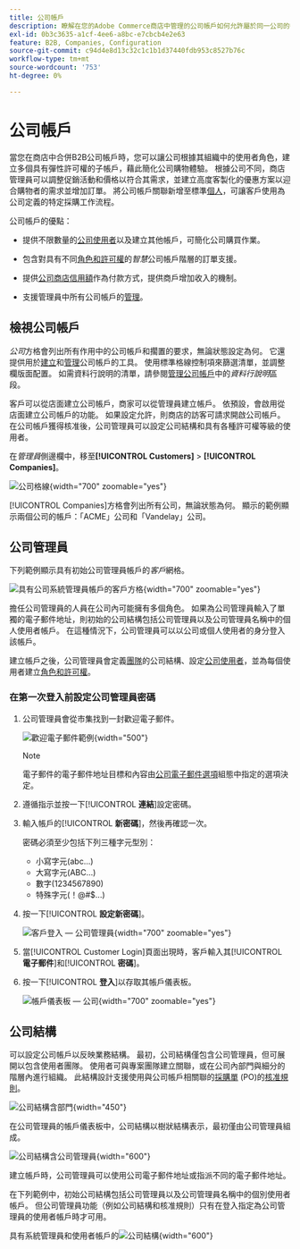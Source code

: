 ```yaml
---
title: 公司帳戶
description: 瞭解在您的Adobe Commerce商店中管理的公司帳戶如何允許屬於同一公司的多個買家加入單一公司帳戶。
exl-id: 0b3c3635-a1cf-4ee6-a8bc-e7cbcb4e2e63
feature: B2B, Companies, Configuration
source-git-commit: c94d4e8d13c32c1c1b1d37440fdb953c8527b76c
workflow-type: tm+mt
source-wordcount: '753'
ht-degree: 0%

---
```


# 公司帳戶

當您在商店中合併B2B公司帳戶時，您可以讓公司根據其組織中的使用者角色，建立多個具有彈性許可權的子帳戶，藉此簡化公司購物體驗。 根據公司不同，商店管理員可以調整促銷活動和價格以符合其需求，並建立高度客製化的優惠方案以迎合購物者的需求並增加訂單。 將公司帳戶關聯新增至標準[個人](../customers/account-create.md)，可讓客戶使用為公司定義的特定採購工作流程。

公司帳戶的優點：

- 提供不限數量的[公司使用者](account-company-users.md)以及建立其他帳戶，可簡化公司購買作業。

- 包含對具有不同[角色和許可權](account-company-roles-permissions.md)的&#x200B;_智慧_&#x200B;公司帳戶階層的訂單支援。

- 提供[公司商店信用額](credit-company.md)作為付款方式，提供商戶增加收入的機制。

- 支援管理員中所有公司帳戶的[管理](account-company-manage.md)。

## 檢視公司帳戶

_公司_&#x200B;方格會列出所有作用中的公司帳戶和擱置的要求，無論狀態設定為何。 它還提供用於[建立](account-company-create.md)和[管理](account-company-manage.md)公司帳戶的工具。 使用標準格線控制項來篩選清單，並調整欄版面配置。 如需資料行說明的清單，請參閱[管理公司帳戶](account-company-manage.md)中的&#x200B;_資料行說明_&#x200B;區段。

客戶可以從店面建立公司帳戶，商家可以從管理員建立帳戶。 依預設，會啟用從店面建立公司帳戶的功能。 如果設定允許，則商店的訪客可請求開啟公司帳戶。 在公司帳戶獲得核准後，公司管理員可以設定公司結構和具有各種許可權等級的使用者。

在&#x200B;_管理員_&#x200B;側邊欄中，移至&#x200B;**[!UICONTROL Customers]** > **[!UICONTROL Companies]**。

![公司格線](./assets/companies-grid.png){width="700" zoomable="yes"}

[!UICONTROL Companies]方格會列出所有公司，無論狀態為何。 顯示的範例顯示兩個公司的帳戶：「ACME」公司和「Vandelay」公司。

## 公司管理員

下列範例顯示具有初始公司管理員帳戶的&#x200B;_客戶_&#x200B;網格。

![具有公司系統管理員帳戶的客戶方格](./assets/company-admin-user-account.png){width="700" zoomable="yes"}

擔任公司管理員的人員在公司內可能擁有多個角色。 如果為公司管理員輸入了單獨的電子郵件地址，則初始的公司結構包括公司管理員以及公司管理員名稱中的個人使用者帳戶。 在這種情況下，公司管理員可以以公司或個人使用者的身分登入該帳戶。

建立帳戶之後，公司管理員會定義[團隊](account-company-structure.md)的公司結構、設定[公司使用者](account-company-users.md)，並為每個使用者建立[角色和許可權](account-company-roles-permissions.md)。

### 在第一次登入前設定公司管理員密碼

1. 公司管理員會從市集找到一封歡迎電子郵件。

   ![歡迎電子郵件範例](./assets/company-admin-welcome-email.png){width="500"}

   >[!NOTE]
   >
   >電子郵件的電子郵件地址目標和內容由[公司電子郵件選項](email-company-configuration.md)組態中指定的選項決定。

1. 遵循指示並按一下&#x200B;[!UICONTROL **連結**]&#x200B;設定密碼。

1. 輸入帳戶的&#x200B;[!UICONTROL **新密碼**]，然後再確認一次。

   密碼必須至少包括下列三種字元型別：

   - 小寫字元(abc...)
   - 大寫字元(ABC...)
   - 數字(1234567890)
   - 特殊字元(！@#$...)

1. 按一下&#x200B;[!UICONTROL **設定新密碼**]。

   ![客戶登入 — 公司管理員](./assets/company-admin-account-login.png){width="700" zoomable="yes"}

1. 當[!UICONTROL Customer Login]頁面出現時，客戶輸入其&#x200B;[!UICONTROL **電子郵件**]&#x200B;和&#x200B;[!UICONTROL **密碼**]。

1. 按一下&#x200B;[!UICONTROL **登入**]&#x200B;以存取其帳戶儀表板。

   ![帳戶儀表板 — 公司](./assets/account-dashboard-company.png){width="700" zoomable="yes"}

## 公司結構

可以設定公司帳戶以反映業務結構。 最初，公司結構僅包含公司管理員，但可展開以包含使用者團隊。 使用者可與專案團隊建立關聯，或在公司內部門與細分的階層內進行組織。 此結構設計支援使用與公司帳戶相關聯的[採購單](purchase-order-flow.md) (PO)的[核准規則](account-dashboard-approval-rules.md)。

![公司結構含部門](./assets/company-structure-diagram.svg){width="450"}

在公司管理員的帳戶儀表板中，公司結構以樹狀結構表示，最初僅由公司管理員組成。

![公司結構含公司管理員](./assets/company-structure-tree-admin.png){width="600"}

建立帳戶時，公司管理員可以使用公司電子郵件地址或指派不同的電子郵件地址。

在下列範例中，初始公司結構包括公司管理員以及公司管理員名稱中的個別使用者帳戶。 但公司管理員功能（例如公司結構和核准規則）只有在登入指定為公司管理員的使用者帳戶時才可用。

具有系統管理員和使用者帳戶的![公司結構](./assets/company-structure-tree-admin-user.png){width="600"}
